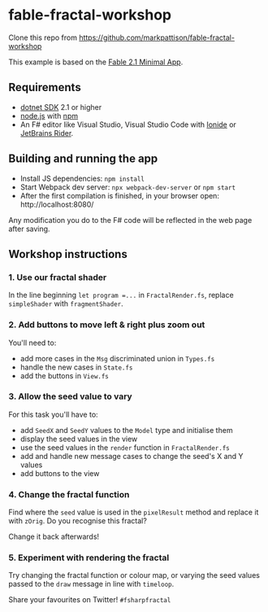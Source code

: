 # fable-fractal-workshop

Clone this repo from <https://github.com/markpattison/fable-fractal-workshop>

This example is based on the [Fable 2.1 Minimal App](https://github.com/fable-compiler/fable2-samples/tree/master/minimal).

## Requirements

* [dotnet SDK](https://www.microsoft.com/net/download/core) 2.1 or higher
* [node.js](https://nodejs.org) with [npm](https://www.npmjs.com/)
* An F# editor like Visual Studio, Visual Studio Code with [Ionide](http://ionide.io/) or [JetBrains Rider](https://www.jetbrains.com/rider/).

## Building and running the app

* Install JS dependencies: `npm install`
* Start Webpack dev server: `npx webpack-dev-server` or `npm start`
* After the first compilation is finished, in your browser open: http://localhost:8080/

Any modification you do to the F# code will be reflected in the web page after saving.

## Workshop instructions

### 1. Use our fractal shader

In the line beginning `let program =...` in `FractalRender.fs`, replace `simpleShader` with `fragmentShader`.

### 2. Add buttons to move left & right plus zoom out

You'll need to:

* add more cases in the `Msg` discriminated union in `Types.fs`
* handle the new cases in `State.fs`
* add the buttons in `View.fs`

### 3. Allow the seed value to vary

For this task you'll have to:

* add `SeedX` and `SeedY` values to the `Model` type and initialise them
* display the seed values in the view
* use the seed values in the `render` function in `FractalRender.fs`
* add and handle new message cases to change the seed's X and Y values
* add buttons to the view

### 4. Change the fractal function

Find where the `seed` value is used in the `pixelResult` method and replace it with `zOrig`.  Do you recognise this fractal?

Change it back afterwards!

### 5. Experiment with rendering the fractal

Try changing the fractal function or colour map, or varying the seed values passed to the `draw` message in line with `timeloop`.

Share your favourites on Twitter! `#fsharpfractal`
